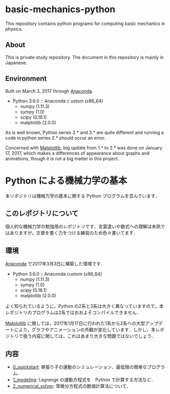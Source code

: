# basic-mechanics-python

This repository contains python programs for computing basic mechanics in physics.

## About

This is private study repository. The document in this repository is mainly in Japanese.

## Environment
Bulit on March 3, 2017 through [Anaconda](https://www.continuum.io).

* Python 3.6.0 :: Anaconda c ustom (x86_64)
  * numpy (1.11.3)
  * sympy (1.0)
  * scipy (0.18.1)
  * matplotlib (2.0.0)

As is well known, Python series 2.\* and 3.\* are quite different and running a code in python series 2.\* should occur an error.

Concerned with [Matplotlib](http://matplotlib.org/index.html), big update from 1.\* to 2.\* was done on January 17, 2017, which makes a differences of appearance about graphs and animations, though it is not a big matter in this project.


# Python による機械力学の基本

本リポジトリは機械力学の基本に関する Python プログラムを含んでいます．


## このレポジトリについて

個人的な機械力学の勉強用のレポジトリです．言葉遣いや数式への理解は未熟ではありますが，文章を書く力をつける練習のため色々書いてます．


## 環境

[Anaconda](https://www.continuum.io) で2017年3月3日に構築した環境です．

* Python 3.6.0 :: Anaconda custom (x86_64)
  * numpy (1.11.3)
  * sympy (1.0)
  * scipy (0.18.1)
  * matplotlib (2.0.0)

よく知られているように，Python の2系と3系は大きく異なっていますので，本レポジトリのプログラムは2系ではおおよそコンパイルできません．

[Matplotlib](http://matplotlib.org/index.html) に関しては，2017年1月17日に行われた1系から2系への大型アップデートにより，グラフやアニメーションの外観が変化しています．しかし，本レポジトリで扱う内容に関しては，これはあまり大きな問題ではないでしょう．

## 内容

* [0_quickstart](https://github.com/yfur/basic-mechanics-python/blob/master/0_quickstart/0_quickstart.ipynb): 単振り子の運動のシミュレーション．最低限の簡単なプログラム．
* [1_modeling](https://github.com/yfur/basic-mechanics-python/blob/master/1_modeling/1_modeling.ipynb): Lagrange の運動方程式を　Python で計算する方法など．
* [2_numerical_solver](https://github.com/yfur/basic-mechanics-python/blob/master/2_numerical_solver/2_numerical_solver.ipynb): 常微分方程式の数値計算法について．
